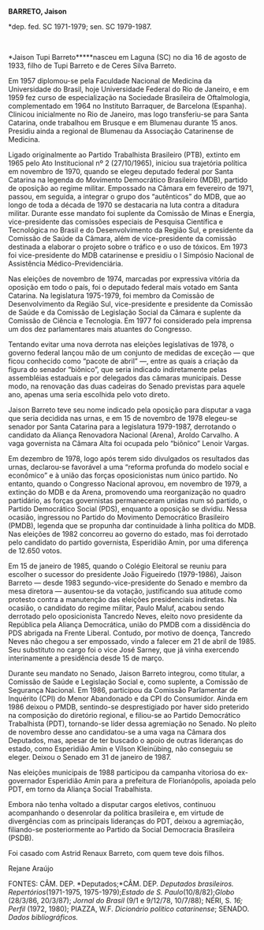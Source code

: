 **BARRETO, Jaison**

\*dep. fed. SC 1971-1979; sen. SC 1979-1987.

 

*Jaison Tupi Barreto*****nasceu em Laguna (SC) no dia 16 de agosto de
1933, filho de Tupi Barreto e de Ceres Silva Barreto.

Em 1957 diplomou-se pela Faculdade Nacional de Medicina da Universidade
do Brasil, hoje Universidade Federal do Rio de Janeiro, e em 1959 fez
curso de especialização na Sociedade Brasileira de Oftalmologia,
complementado em 1964 no Instituto Barraquer, de Barcelona (Espanha).
Clinicou inicialmente no Rio de Janeiro, mas logo transferiu-se para
Santa Catarina, onde trabalhou em Brusque e em Blumenau durante 15 anos.
Presidiu ainda a regional de Blumenau da Associação Catarinense de
Medicina.

Ligado originalmente ao Partido Trabalhista Brasileiro (PTB), extinto em
1965 pelo Ato Institucional nº 2 (27/10/1965), iniciou sua trajetória
política em novembro de 1970, quando se elegeu deputado federal por
Santa Catarina na legenda do Movimento Democrático Brasileiro (MDB),
partido de oposição ao regime militar. Empossado na Câmara em fevereiro
de 1971, passou, em seguida, a integrar o grupo dos “autênticos” do MDB,
que ao longo de toda a década de 1970 se destacaria na luta contra a
ditadura militar. Durante esse mandato foi suplente da Comissão de Minas
e Energia, vice-presidente das comissões especiais de Pesquisa
Científica e Tecnológica no Brasil e do Desenvolvimento da Região Sul, e
presidente da Comissão de Saúde da Câmara, além de vice-presidente da
comissão destinada a elaborar o projeto sobre o tráfico e o uso de
tóxicos. Em 1973 foi vice-presidente do MDB catarinense e presidiu o I
Simpósio Nacional de Assistência Médico-Previdenciária.

Nas eleições de novembro de 1974, marcadas por expressiva vitória da
oposição em todo o país, foi o deputado federal mais votado em Santa
Catarina. Na legislatura 1975-1979, foi membro da Comissão de
Desenvolvimento da Região Sul, vice-presidente e presidente da Comissão
de Saúde e da Comissão de Legislação Social da Câmara e suplente da
Comissão de Ciência e Tecnologia. Em 1977 foi considerado pela imprensa
um dos dez parlamentares mais atuantes do Congresso.

Tentando evitar uma nova derrota nas eleições legislativas de 1978, o
governo federal lançou mão de um conjunto de medidas de exceção — que
ficou conhecido como “pacote de abril” —, entre as quais a criação da
figura do senador “biônico”, que seria indicado indiretamente pelas
assembléias estaduais e por delegados das câmaras municipais. Desse
modo, na renovação das duas cadeiras do Senado previstas para aquele
ano, apenas uma seria escolhida pelo voto direto.

Jaison Barreto teve seu nome indicado pela oposição para disputar a vaga
que seria decidida nas urnas, e em 15 de novembro de 1978 elegeu-se
senador por Santa Catarina para a legislatura 1979-1987, derrotando o
candidato da Aliança Renovadora Nacional (Arena), Aroldo Carvalho. A
vaga governista na Câmara Alta foi ocupada pelo “biônico” Lenoir Vargas.

Em dezembro de 1978, logo após terem sido divulgados os resultados das
urnas, declarou-se favorável a uma “reforma profunda do modelo social e
econômico” e à união das forças oposicionistas num único partido. No
entanto, quando o Congresso Nacional aprovou, em novembro de 1979, a
extinção do MDB e da Arena, promovendo uma reorganização no quadro
partidário, as forças governistas permaneceram unidas num só partido, o
Partido Democrático Social (PDS), enquanto a oposição se dividiu. Nessa
ocasião, ingressou no Partido do Movimento Democrático Brasileiro
(PMDB), legenda que se propunha dar continuidade à linha política do
MDB. Nas eleições de 1982 concorreu ao governo do estado, mas foi
derrotado pelo candidato do partido governista, Esperidião Amin, por uma
diferença de 12.650 votos.

Em 15 de janeiro de 1985, quando o Colégio Eleitoral se reuniu para
escolher o sucessor do presidente João Figueiredo (1979-1986), Jaison
Barreto — desde 1983 segundo-vice-presidente do Senado e membro da mesa
diretora — ausentou-se da votação, justificando sua atitude como
protesto contra a manutenção das eleições presidenciais indiretas. Na
ocasião, o candidato do regime militar, Paulo Maluf, acabou sendo
derrotado pelo oposicionista Tancredo Neves, eleito novo presidente da
República pela Aliança Democrática, união do PMDB com a dissidência do
PDS abrigada na Frente Liberal. Contudo, por motivo de doença, Tancredo
Neves não chegou a ser empossado, vindo a falecer em 21 de abril de
1985. Seu substituto no cargo foi o vice José Sarney, que já vinha
exercendo interinamente a presidência desde 15 de março.

Durante seu mandato no Senado, Jaison Barreto integrou, como titular, a
Comissão de Saúde e Legislação Social e, como suplente, a Comissão de
Segurança Nacional. Em 1986, participou da Comissão Parlamentar de
Inquérito (CPI) do Menor Abandonado e da CPI do Consumidor. Ainda em
1986 deixou o PMDB, sentindo-se desprestigiado por haver sido preterido
na composição do diretório regional, e filiou-se ao Partido Democrático
Trabalhista (PDT), tornando-se líder dessa agremiação no Senado. No
pleito de novembro desse ano candidatou-se a uma vaga na Câmara dos
Deputados, mas, apesar de ter buscado o apoio de outras lideranças do
estado, como Esperidião Amin e Vílson Kleinübing, não conseguiu se
eleger. Deixou o Senado em 31 de janeiro de 1987.

Nas eleições municipais de 1988 participou da campanha vitoriosa do
ex-governador Esperidião Amin para a prefeitura de Florianópolis,
apoiada pelo PDT, em torno da Aliança Social Trabalhista.

Embora não tenha voltado a disputar cargos eletivos, continuou
acompanhando o desenrolar da política brasileira e, em virtude de
divergências com as principais lideranças do PDT, deixou a agremiação,
filiando-se posteriormente ao Partido da Social Democracia Brasileira
(PSDB).

Foi casado com Astrid Renaux Barreto, com quem teve dois filhos.

Rejane Araújo

FONTES: CÂM. DEP. *Deputados;*CÂM. DEP. *Deputados brasileiros.
Repertórios*(1971-1975, 1975-1979);*Estado de S. Paulo*(10/8/82);*Globo*
(28/3/86, 20/3/87); *Jornal do Brasil* (9/1 e 9/12/78, 10/7/88); NÉRI,
S. *16; Perfil* (1972, 1980); PIAZZA, W.F. *Dicionário político
catarinense*; SENADO. *Dados bibliográficos.*
